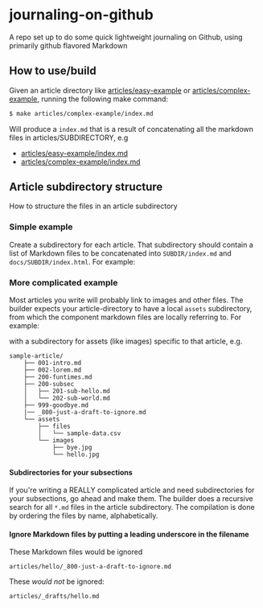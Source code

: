 # journaling-on-github


A repo set up to do some quick lightweight journaling on Github, using primarily github flavored Markdown

## How to use/build

Given an article directory like [articles/easy-example](articles/easy-example) or [articles/complex-example](articles/complex-example), running the following make command:

```sh
$ make articles/complex-example/index.md
```

Will produce a `index.md` that is a result of concatenating all the markdown files in articles/SUBDIRECTORY, e.g

- [articles/easy-example/index.md](articles/easy-example/index.md)  
- [articles/complex-example/index.md](articles/complex-example/index.md)



## Article subdirectory structure

How to structure the files in an article subdirectory

### Simple example

Create a subdirectory for each article. That subdirectory should contain a list of Markdown files to be concatenated into `SUBDIR/index.md` and `docs/SUBDIR/index.html`. For example:



### More complicated example

Most articles you write will probably link to images and other files. The builder expects your article-directory to have a local `assets` subdirectory, from which the component markdown files are locally referring to. For example:

with a subdirectory for assets (like images) specific to that article, e.g.

```
sample-article/
    ├── 001-intro.md
    ├── 002-lorem.md
    ├── 200-funtimes.md
    ├── 200-subsec
    │   ├── 201-sub-hello.md
    │   └── 202-sub-world.md
    ├── 999-goodbye.md
    |── _800-just-a-draft-to-ignore.md
    └── assets
        ├── files
        │   └── sample-data.csv
        └── images
            ├── bye.jpg
            └── hello.jpg
```

#### Subdirectories for your subsections

If you're writing a REALLY complicated article and need subdirectories for your subsections, go ahead and make them. The builder does a recursive search for all `*.md` files in the article subdirectory. The compilation is done by ordering the files by name, alphabetically.


#### Ignore Markdown files by putting a leading underscore in the filename

These Markdown files would be ignored

```
articles/hello/_800-just-a-draft-to-ignore.md
```

These *would not* be ignored:

```sh
articles/_drafts/hello.md
```






